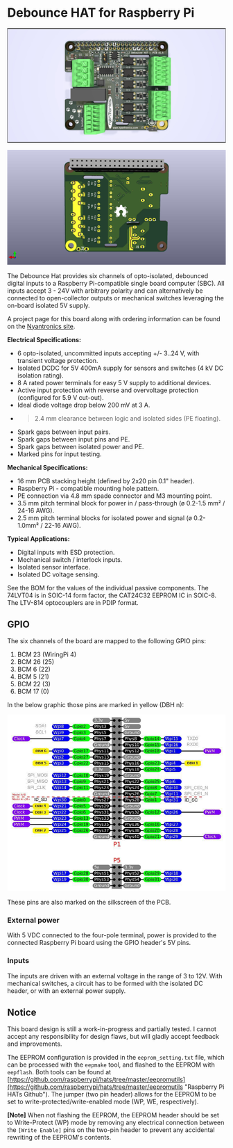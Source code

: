 # Debounce HAT for Raspberry Pi #

![Debounce HAT](debounce_hat_rev1_3_001.jpg)

![Debounce HAT back](debounce_hat_rev1_3_001a.jpg)

The Debounce Hat provides six channels of opto-isolated, debounced digital inputs to a Raspberry Pi-compatible single board computer (SBC).
All inputs accept 3 - 24V with arbitrary polarity and can alternatively be connected to open-collector outputs or mechanical switches leveraging the on-board isolated 5V supply.

A project page for this board along with ordering information can be found on the [Nyantronics site](http://www.nyantronics.com/debounce_hat.php "Debounce HAT on Nyantronics site").

**Electrical Specifications:**

-  6  opto-isolated, uncommitted inputs accepting +/- 3..24 V,  with transient voltage protection.
-  Isolated DCDC for 5V 400mA supply for sensors and switches (4 kV DC isolation rating).
-  8 A rated power terminals for easy 5 V supply to additional devices.
-  Active input protection with reverse and overvoltage protection (configured for 5.9 V cut-out).
-  Ideal diode voltage drop below 200 mV at 3 A.
-  >2.4 mm clearance between logic and isolated sides (PE floating).
-  Spark gaps between input pairs.
-  Spark gaps between input pins and PE.
-  Spark gaps between isolated power and PE.
-  Marked pins for input testing.

**Mechanical Specifications:**

- 16 mm PCB stacking height (defined by 2x20 pin 0.1" header).
- Raspberry Pi - compatible mounting hole pattern.
- PE connection via 4.8 mm spade connector and M3 mounting point.
- 3.5 mm pitch terminal block for power in / pass-through (ø 0.2-1.5 mm² / 24-16 AWG).
- 2.5 mm pitch terminal blocks for isolated power and signal (ø 0.2-1.0mm² / 22-16 AWG).
  
**Typical Applications:**

-  Digital inputs with ESD protection.
-  Mechanical switch / interlock inputs.
-  Isolated sensor interface.
-  Isolated DC voltage sensing.

  
See the BOM for the values of the individual passive components. The 74LVT04 is in SOIC-14 form factor, the CAT24C32 EEPROM IC in SOIC-8. The LTV-814 optocouplers are in PDIP format.

## GPIO ##

The six channels of the board are mapped to the following GPIO pins:

  1. BCM 23 (WiringPi 4)
  2. BCM 26 (25)
  3. BCM 6 (22)
  4. BCM 5 (21)
  5. BCM 22 (3)
  6. BCM 17 (0)

In the below graphic those pins are marked in yellow (DBH n):

![Debounce HAT GPIO](debounce_hat_gpio.jpg)

These pins are also marked on the silkscreen of the PCB.

### External power ###

With 5 VDC connected to the four-pole terminal, power is provided to the connected Raspberry Pi board using the GPIO header's 5V pins.

### Inputs ###

The inputs are driven with an external voltage in the range of 3 to 12V. With mechanical switches, a circuit has to be formed with the isolated DC header, or with an external power supply.


## Notice ##

This board design is still a work-in-progress and partially tested. I cannot accept any responsibility for design flaws, but will gladly accept feedback and improvements.

The EEPROM configuration is provided in the `eeprom_setting.txt` file, which can be processed with the `eepmake` tool, and flashed to the EEPROM with `eepflash`. Both tools can be found at [https://github.com/raspberrypi/hats/tree/master/eepromutils](https://github.com/raspberrypi/hats/tree/master/eepromutils "Raspberry Pi HATs Github"). The jumper (two pin header) allows for the EEPROM to be set to write-protected/write-enabled mode (WP, WE, respectively).

**[Note]** When not flashing the EEPROM, the EEPROM header should be set to Write-Protect (WP) mode by removing any electrical connection between the `[Write Enable]` pins on the two-pin header to prevent any accidental rewriting of the EEPROM's contents.